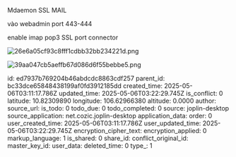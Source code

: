 Mdaemon SSL MAIL

vào webadmin port 443-444

enable imap pop3 SSL port connector

![26e6a05cf93c8fff1cdbb32bb234221d.png](:/6717f9e5c88744d09826a434bc410649)

![39aa047cb5aeffb67d086d6f55bebbe5.png](:/e2989d66c4954daa92f6b3f7c5835e02)

id: ed7937b769204b46abdcdc8863cdf257
parent_id: bc33dce65848438199af0fd3912185dd
created_time: 2025-05-06T03:11:17.786Z
updated_time: 2025-05-06T03:22:29.745Z
is_conflict: 0
latitude: 10.82309890
longitude: 106.62966380
altitude: 0.0000
author: 
source_url: 
is_todo: 0
todo_due: 0
todo_completed: 0
source: joplin-desktop
source_application: net.cozic.joplin-desktop
application_data: 
order: 0
user_created_time: 2025-05-06T03:11:17.786Z
user_updated_time: 2025-05-06T03:22:29.745Z
encryption_cipher_text: 
encryption_applied: 0
markup_language: 1
is_shared: 0
share_id: 
conflict_original_id: 
master_key_id: 
user_data: 
deleted_time: 0
type_: 1